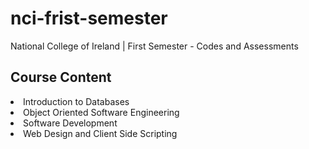 # nci-frist-semester
National College of Ireland | First Semester - Codes and Assessments

<h2>Course Content</h2>

<li>Introduction to Databases</li>
<li>Object Oriented Software Engineering</li>
<li>Software Development</li>
<li>Web Design and Client Side Scripting</li>
